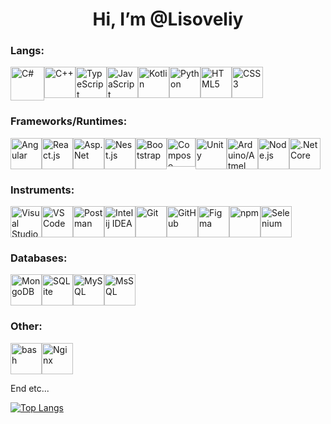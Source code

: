 <div align="center">
<h1>Hi, I’m @Lisoveliy</h1>
</div>

### Langs:
<div style="display: flex">
<img alt="C#" src="https://user-images.githubusercontent.com/25181517/121405384-444d7300-c95d-11eb-959f-913020d3bf90.png" width=54/>
<img alt="C++" src="https://user-images.githubusercontent.com/25181517/192106073-90fffafe-3562-4ff9-a37e-c77a2da0ff58.png" width=50/>
<img alt="TypeScript" src="https://user-images.githubusercontent.com/25181517/183890598-19a0ac2d-e88a-4005-a8df-1ee36782fde1.png" width=50/>
<img alt="JavaScript" src="https://user-images.githubusercontent.com/25181517/117447155-6a868a00-af3d-11eb-9cfe-245df15c9f3f.png" width=50/>
<img alt="Kotlin" src="https://user-images.githubusercontent.com/25181517/185062810-7ee0c3d2-17f2-4a98-9d8a-a9576947692b.png" width=50/>
<img alt="Python" src="https://user-images.githubusercontent.com/25181517/183423507-c056a6f9-1ba8-4312-a350-19bcbc5a8697.png" width=50/>
<img alt="HTML5" src="https://user-images.githubusercontent.com/25181517/192158954-f88b5814-d510-4564-b285-dff7d6400dad.png" width=50/>
<img alt="CSS3" src="https://user-images.githubusercontent.com/25181517/183898674-75a4a1b1-f960-4ea9-abcb-637170a00a75.png" width=50/>
</div>

### Frameworks/Runtimes:
<div style="display: flex">
  <img alt="Angular" src="https://user-images.githubusercontent.com/25181517/183890595-779a7e64-3f43-4634-bad2-eceef4e80268.png" width=50/>
  <img alt="React.js" src="https://user-images.githubusercontent.com/25181517/183897015-94a058a6-b86e-4e42-a37f-bf92061753e5.png" width=50/>
  <img alt="Asp.Net" src="https://github.com/Lisoveliy/Lisoveliy/assets/56991906/32f12a95-3d80-4fe3-bd35-ed2cdae6ab40" width=50/>
  <img alt="Nest.js" src="https://github.com/marwin1991/profile-technology-icons/assets/136815194/519bfaf3-c242-431e-a269-876979f05574" width=50/>
  <img alt="Bootstrap" src="https://user-images.githubusercontent.com/25181517/183898054-b3d693d4-dafb-4808-a509-bab54cf5de34.png" width=50/>
  <img alt="Compose" src="https://github.com/Lisoveliy/Lisoveliy/assets/56991906/1116bd26-36d8-497a-a554-451c64318074" width=46/>
  <img alt="Unity" src="https://user-images.githubusercontent.com/25181517/193427941-9437dbbe-376f-40dc-9573-0ef5c02a26a7.png" width=50/>
  <img alt="Arduino/Atmel" src="https://github.com/marwin1991/profile-technology-icons/assets/136815194/a57a85ba-e2dd-4036-85b6-7e1532391627" width=50/>
  
  <img alt="Node.js" src="https://user-images.githubusercontent.com/25181517/183568594-85e280a7-0d7e-4d1a-9028-c8c2209e073c.png" width=50/>
  <img alt=".Net Core" src="https://user-images.githubusercontent.com/25181517/121405754-b4f48f80-c95d-11eb-8893-fc325bde617f.png" width=50/>
</div>

### Instruments:
<div style="display: flex">
  <img alt="Visual Studio" src="https://github.com/Lisoveliy/Lisoveliy/assets/56991906/f9604be9-bdc8-4f66-a637-db341e2040db" width=50/>
  <img alt="VS Code" src="https://user-images.githubusercontent.com/25181517/192108891-d86b6220-e232-423a-bf5f-90903e6887c3.png" width=50/>
  <img alt="Postman" src="https://user-images.githubusercontent.com/25181517/192109061-e138ca71-337c-4019-8d42-4792fdaa7128.png" width=50/>
  <img alt="Intelij IDEA" src="https://user-images.githubusercontent.com/25181517/192108890-200809d1-439c-4e23-90d3-b090cf9a4eea.png" width=50/>
  <img alt="Git" src="https://user-images.githubusercontent.com/25181517/192108372-f71d70ac-7ae6-4c0d-8395-51d8870c2ef0.png" width=50/>
  <img alt="GitHub" src="https://user-images.githubusercontent.com/25181517/192108374-8da61ba1-99ec-41d7-80b8-fb2f7c0a4948.png" width=50/>
  <img alt="Figma" src="https://user-images.githubusercontent.com/25181517/189715289-df3ee512-6eca-463f-a0f4-c10d94a06b2f.png" width=50/>
  <img alt="npm" src="https://user-images.githubusercontent.com/25181517/121401671-49102800-c959-11eb-9f6f-74d49a5e1774.png" width=50/>
  <img alt="Selenium" src="https://user-images.githubusercontent.com/25181517/184103699-d1b83c07-2d83-4d99-9a1e-83bd89e08117.png" width=50/>
</div>

### Databases:
<div style="display: flex">
  <img alt="MongoDB" src="https://user-images.githubusercontent.com/25181517/182884177-d48a8579-2cd0-447a-b9a6-ffc7cb02560e.png" width=50/>
  <img alt="SQLite" src="https://github.com/marwin1991/profile-technology-icons/assets/136815194/82df4543-236b-4e45-9604-5434e3faab17" width=50/>
  <img alt="MySQL" src="https://user-images.githubusercontent.com/25181517/183896128-ec99105a-ec1a-4d85-b08b-1aa1620b2046.png" width=50/>
  <img alt="MsSQL" src="https://github.com/Lisoveliy/Lisoveliy/assets/56991906/44f30479-2a72-4527-a6ab-f745ebfd6e4e" width=50/>
</div>

### Other:
<div style="display: flex">
  <img alt="bash" src="https://user-images.githubusercontent.com/25181517/192158606-7c2ef6bd-6e04-47cf-b5bc-da2797cb5bda.png" width=50/>
  <img alt="Nginx" src="https://user-images.githubusercontent.com/25181517/183345125-9a7cd2e6-6ad6-436f-8490-44c903bef84c.png" width=50/>
</div>

End etc...

[![Top Langs](https://github-readme-stats-git-masterrstaa-rickstaa.vercel.app/api/top-langs/?username=lisoveliy&count_private=true&show_icons=true&theme=transparent&layout=compact&hide=asp.net,shaderlab,hlsl)](https://github.com/anuraghazra/github-readme-stats)
